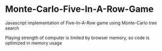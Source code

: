 # Monte-Carlo-Five-In-A-Row-Game

Javascript implementation of Five-In-A-Row game using Monte-Carlo tree search

Playing strength of computer is limited by browser memory, so code is optimized in memory usage
